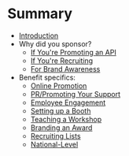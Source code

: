# Summary

* [Introduction](README.md)
* Why did you sponsor?
  * [If You're Promoting an API](why/api.md)
  * [If You're Recruiting](why/recruiting.md)
  * [For Brand Awareness](why/brand.md)
* Benefit specifics:
  * [Online Promotion](benefits/online.md)
  * [PR/Promoting Your Support](benefits/pr.md)
  * [Employee Engagement](benefits/employees.md)
  * [Setting up a Booth](benefits/booth.md)
  * [Teaching a Workshop](benefits/workshop.md)
  * [Branding an Award](benefits/award.md)
  * [Recruiting Lists](benefits/recruiting.md)
  * [National-Level](benefits/national.md)
